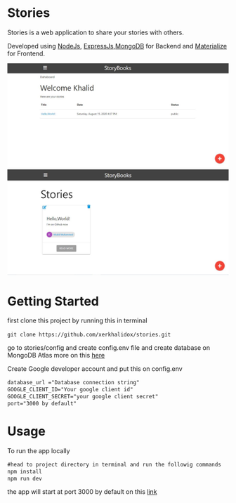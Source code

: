 # Stories

Stories is a web application to share your stories with others.

Developed using [NodeJs](https://nodejs.org), [ExpressJs](https://expressjs.com/),[MongoDB](https://www.mongodb.com/) for Backend and [Materialize](https://materializecss.com/) for Frontend.

![dashboard screenshot](dashboard.jpg)
![public screenshot](public.jpg)
# Getting Started

first clone this project by running this in terminal

```git clone https://github.com/xerkhalidox/stories.git```

go to stories/config and create config.env file and create database on MongoDB Atlas more on this [here](https://docs.atlas.mongodb.com/getting-started/)

Create Google developer account and put this on config.env

```
database_url ="Database connection string"
GOOGLE_CLIENT_ID="Your google client id"
GOOGLE_CLIENT_SECRET="your google client secret"
port="3000 by default"
```

# Usage

To run the app locally
``` 
#head to project directory in terminal and run the followig commands 
npm install
npm run dev 
```
the app will start at port 3000 by default on this [link](http://localhost:3000/)